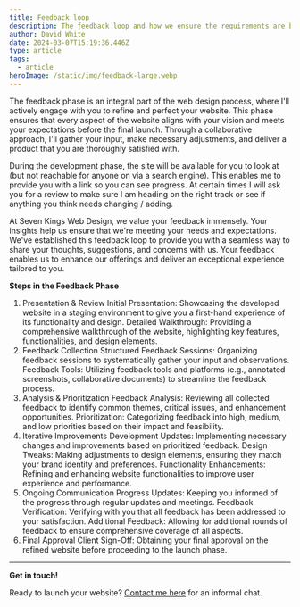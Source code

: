 ```yaml
---
title: Feedback loop
description: The feedback loop and how we ensure the requirements are being met.
author: David White
date: 2024-03-07T15:19:36.446Z
type: article
tags:
  - article
heroImage: /static/img/feedback-large.webp
---
```

The feedback phase is an integral part of the web design process, where I'll actively engage with you to refine and perfect your website. This phase ensures that every aspect of the website aligns with your vision and meets your expectations before the final launch. Through a collaborative approach, I'll gather your input, make necessary adjustments, and deliver a product that you are thoroughly satisfied with.

During the development phase, the site will be available for you to look at (but not reachable for anyone on via a search engine). This enables me to provide you with a link so you can see progress.  At certain times I will ask you for a review to make sure I am heading on the right track or see if anything you think needs changing / adding.

At Seven Kings Web Design, we value your feedback immensely. Your insights help us ensure that we're meeting your needs and expectations. We've established this feedback loop to provide you with a seamless way to share your thoughts, suggestions, and concerns with us. Your feedback enables us to enhance our offerings and deliver an exceptional experience tailored to you.

**Steps in the Feedback Phase**
1. Presentation & Review
Initial Presentation: Showcasing the developed website in a staging environment to give you a first-hand experience of its functionality and design.
Detailed Walkthrough: Providing a comprehensive walkthrough of the website, highlighting key features, functionalities, and design elements.
2. Feedback Collection
Structured Feedback Sessions: Organizing feedback sessions to systematically gather your input and observations.
Feedback Tools: Utilizing feedback tools and platforms (e.g., annotated screenshots, collaborative documents) to streamline the feedback process.
3. Analysis & Prioritization
Feedback Analysis: Reviewing all collected feedback to identify common themes, critical issues, and enhancement opportunities.
Prioritization: Categorizing feedback into high, medium, and low priorities based on their impact and feasibility.
4. Iterative Improvements
Development Updates: Implementing necessary changes and improvements based on prioritized feedback.
Design Tweaks: Making adjustments to design elements, ensuring they match your brand identity and preferences.
Functionality Enhancements: Refining and enhancing website functionalities to improve user experience and performance.
5. Ongoing Communication
Progress Updates: Keeping you informed of the progress through regular updates and meetings.
Feedback Verification: Verifying with you that all feedback has been addressed to your satisfaction.
Additional Feedback: Allowing for additional rounds of feedback to ensure comprehensive coverage of all aspects.
6. Final Approval
Client Sign-Off: Obtaining your final approval on the refined website before proceeding to the launch phase.

___

**Get in touch!**

Ready to launch your website? [Contact me here](/about/) for an informal chat.
